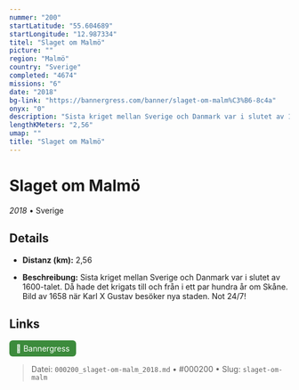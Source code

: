 ```yaml
---
nummer: "200"
startLatitude: "55.604689"
startLongitude: "12.987334"
titel: "Slaget om Malmö"
picture: ""
region: "Malmö"
country: "Sverige"
completed: "4674"
missions: "6"
date: "2018"
bg-link: "https://bannergress.com/banner/slaget-om-malm%C3%B6-8c4a"
onyx: "0"
description: "Sista kriget mellan Sverige och Danmark var i slutet av 1600-talet. Då hade det krigats  till och från i ett par hundra år om Skåne.  Bild av 1658 när Karl X Gustav besöker nya staden. Not 24/7!"
lengthKMeters: "2,56"
umap: ""
title: "Slaget om Malmö"
---
```

# Slaget om Malmö

*2018* • Sverige



## Details
- **Distanz (km):** 2,56



- **Beschreibung:** Sista kriget mellan Sverige och Danmark var i slutet av 1600-talet. Då hade det krigats  till och från i ett par hundra år om Skåne.  Bild av 1658 när Karl X Gustav besöker nya staden. Not 24/7!


## Links
<div style="margin-top: 0.5em;">
<a href="https://bannergress.com/banner/slaget-om-malm%C3%B6-8c4a" target="_blank" style="display:inline-block;margin-right:8px;padding:6px 12px;background-color:#3c8b3c;color:white;text-decoration:none;border-radius:6px;">🔗 Bannergress</a>

</div>


> Datei: `000200_slaget-om-malm_2018.md` • #000200 • Slug: `slaget-om-malm`
